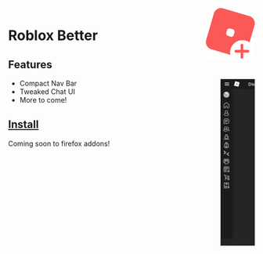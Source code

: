 <img src="rblxicon-plus.png" width="100" align="right">

<h1>Roblox Better</h1>

## Features

<img src="navbar.png" width="70" align="right">

- Compact Nav Bar
- Tweaked Chat UI
- More to come!

## [Install](https://github.com/Daniel4-Scratch/RobloxBetter/releases)
Coming soon to firefox addons!
